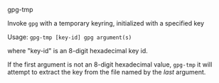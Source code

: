 gpg-tmp

Invoke `gpg` with a temporary keyring, initialized with a specified key

Usage: `gpg-tmp [key-id] gpg argument(s)`

where "key-id" is an 8-digit hexadecimal key id.

If the first argument is not an 8-digit hexadecimal value, `gpg-tmp` it will attempt to
extract the key from the file named by the *last* argument.
